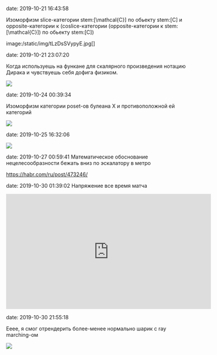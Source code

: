 date: 2019-10-21 16:43:58

Изоморфизм slice-категории stem:[\mathcal{C}] по обьекту stem:[C] и opposite-категории к (coslice-категории (opposite-категории к stem:[\mathcal{C}]) по обьекту stem:[C])

image:/static/img/tLzDsSVypyE.jpg[]


date: 2019-10-21 23:07:20

Когда используешь на функане для скалярного произведения нотацию Дирака и чувствуешь себя дофига физиком.

![](/static/img/0FAHrGp3kZA.jpg)


date: 2019-10-24 00:39:34

Изоморфизм категории poset-ов булеана X и противоположной ей категорий

![](/static/img/eGRNxDdK6y4.jpg)


date: 2019-10-25 16:32:06

![](/static/img/aNI-ItqdgKA.jpg)


date: 2019-10-27 00:59:41
Математическое обоснование нецелесообразности бежать вниз по эскалатору в метро

https://habr.com/ru/post/473246/


date: 2019-10-30 01:39:02
Напряжение все время матча

<iframe width="560" height="315" src="https://www.youtube.com/embed/0J_xwo-0rHA" title="YouTube video player" frameborder="0" allow="accelerometer; autoplay; clipboard-write; encrypted-media; gyroscope; picture-in-picture" allowfullscreen></iframe>

date: 2019-10-30 21:55:18

Ееее, я смог отрендерить более-менее нормально шарик с ray marching-ом

![](/static/img/jnTWecu4tYE.jpg)

